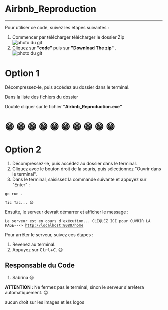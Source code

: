 # Airbnb_Reproduction
----
<p>Pour utiliser ce code, suivez les étapes suivantes :</p>
<ol>
<li>Commencer par télécharger télécharger le dossier Zip</li>
<img src="https://github.com/Esabrina77/Airbnb_Reproduction/assets/146923436/231b5a4f-0a57-45af-94ed-8496accd0255" alt="photo du git">
  <li>Cliquez sur  <strong>"code" </strong>  puis sur    <strong>"Download The zip" </strong> .</li>
<img src="https://github.com/Esabrina77/Airbnb_Reproduction/assets/146923436/3b00cb29-32a4-43a3-b31c-be9f5ca34ab6" alt="photo du git">
</ol>

<h1>Option 1</h1>
<p>Décompressez-le, puis accédez au dossier dans le terminal.</p>
<p>Dans la liste des fichiers du dossier</p>
<p>Double cliquer sur le fichier <strong>"Airbnb_Reproduction.exe"</strong>  </p>
<h1>&#128513; &#128513; &#128513; &#128513; &#128513; &#128513; &#128513; &#128513; &#128513; &#128513;</h1>

<h1>Option 2</h1>
<ol>
<li>Décompressez-le, puis accédez au dossier dans le terminal.</li>
  <li>Cliquez avec le bouton droit de la souris, puis sélectionnez "Ouvrir dans le terminal".</li>
  <li>Dans le terminal, saisissez la commande suivante et appuyez sur "Enter" :</li>
</ol>
<pre><code>go run . </code></pre>
<pre><code>Tic Tac... &#128513;</code></pre>
<p>Ensuite, le serveur devrait démarrer et afficher le message : </p>
<pre><code>Le serveur est en cours d'exécution... CLIQUEZ ICI pour OUVRIR LA PAGE---> <a href="http://localhost:8080/home">http://localhost:8080/home</a></code></pre>
<p>Pour arrêter le serveur, suivez ces étapes :</p>

<ol>
  <li>Revenez au terminal.</li>
  <li>Appuyez sur <kbd>Ctrl</kbd>+<kbd>C</kbd>. &#128515;</li>
</ol>

<h2>Responsable du Code</h2>
<ol>
  <li> Sabrina &#128515;</li>
</ol>
<p><b>ATTENTION :</b> Ne fermez pas le terminal, sinon le serveur s'arrêtera automatiquement. &#128522;</p>
<p>aucun droit sur les images et les logos</p>

